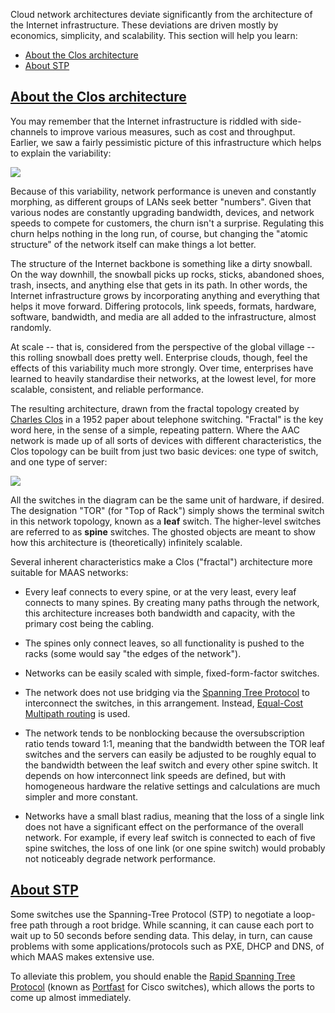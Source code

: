 <!-- "About cloud networks" -->
Cloud network architectures deviate significantly from the architecture of the Internet infrastructure.  These deviations are driven mostly by economics, simplicity, and scalability.  This section will help you learn:

- [About the Clos architecture](#heading--clos-architecture)
- [About STP](#heading--about-stp)

<a href="#heading--clos-architecture"><h2 id="heading--clos-architecture">About the Clos architecture</h2></a>

You may remember that the Internet infrastructure is riddled with side-channels to improve various measures, such as cost and throughput.  Earlier, we saw a fairly pessimistic picture of this infrastructure which helps to explain the variability:

<a href="https://discourse.maas.io/uploads/default/original/2X/e/e15a35da43b2788883ec014efb1832b8f641e872.jpeg" target="_blank"><img src="https://discourse.maas.io/uploads/default/original/2X/e/e15a35da43b2788883ec014efb1832b8f641e872.jpeg"></a>

Because of this variability, network performance is uneven and constantly morphing, as different groups of LANs seek better "numbers".  Given that various nodes are constantly upgrading bandwidth, devices, and network speeds to compete for customers, the churn isn't a surprise.  Regulating this churn helps nothing in the long run, of course, but changing the "atomic structure" of the network itself can make things a lot better.   

The structure of the Internet backbone is something like a dirty snowball.  On the way downhill, the snowball picks up rocks, sticks, abandoned shoes, trash, insects, and anything else that gets in its path.  In other words, the Internet infrastructure grows by incorporating anything and everything that helps it move forward.  Differing protocols, link speeds, formats, hardware, software, bandwidth, and media are all added to the infrastructure, almost randomly.

At scale -- that is, considered from the perspective of the global village -- this rolling snowball does pretty well.  Enterprise clouds, though, feel the effects of this variability much more strongly.  Over time, enterprises have learned to heavily standardise their networks, at the lowest level, for more scalable, consistent, and reliable performance.  

The resulting architecture, drawn from the fractal topology created by [Charles Clos](https://en.wikipedia.org/wiki/Clos_network) in a 1952 paper about telephone switching.  "Fractal" is the key word here, in the sense of a simple, repeating pattern.  Where the AAC network is made up of all sorts of devices with different characteristics, the Clos topology can be built from just two basic devices: one type of switch, and one type of server:

<a href="https://discourse.maas.io/uploads/default/original/2X/f/fd86954e48538ce9ba8fc6e02df23b0a2337ef12.jpeg" target="_blank"><img src="https://discourse.maas.io/uploads/default/original/2X/f/fd86954e48538ce9ba8fc6e02df23b0a2337ef12.jpeg"></a>

All the switches in the diagram can be the same unit of hardware, if desired.  The designation "TOR" (for "Top of Rack") simply shows the terminal switch in this network topology, known as a **leaf** switch.  The higher-level switches are referred to as **spine** switches.  The ghosted objects are meant to show how this architecture is (theoretically) infinitely scalable.  

Several inherent characteristics make a Clos ("fractal") architecture more suitable for MAAS networks:

- Every leaf connects to every spine, or at the very least, every leaf connects to many spines.  By creating many paths through the network, this architecture increases both bandwidth and capacity, with the primary cost being the cabling.

- The spines only connect leaves, so all functionality is pushed to the racks (some would say "the edges of the network").

- Networks can be easily scaled with simple, fixed-form-factor switches.

- The network does not use bridging via the [Spanning Tree Protocol](https://en.wikipedia.org/wiki/Spanning_Tree_Protocol) to interconnect the switches, in this arrangement. Instead, [Equal-Cost Multipath routing](https://en.wikipedia.org/wiki/Equal-cost_multi-path_routing) is used.

- The network tends to be nonblocking because the oversubscription ratio tends toward 1:1, meaning that the bandwidth between the TOR leaf switches and the servers can easily be adjusted to be roughly equal to the bandwidth between the leaf switch and every other spine switch.  It depends on how interconnect link speeds are defined, but with homogeneous hardware the relative settings and calculations are much simpler and more constant.

- Networks have a small blast radius, meaning that the loss of a single link does not have a significant effect on the performance of the overall network.  For example, if every leaf switch is connected to each of five spine switches, the loss of one link (or one spine switch) would probably not noticeably degrade network performance.

<a href="#heading--about-stp"><h2 id="heading--about-stp">About STP</h2></a>

Some switches use the Spanning-Tree Protocol (STP) to negotiate a loop-free path through a root bridge. While scanning, it can cause each port to wait up to 50 seconds before sending data. This delay, in turn, can cause problems with some applications/protocols such as PXE, DHCP and DNS, of which MAAS makes extensive use.

To alleviate this problem, you should enable the [Rapid Spanning Tree Protocol](https://en.wikipedia.org/wiki/Spanning_Tree_Protocol) (known as [Portfast](https://www.cisco.com/c/en/us/td/docs/switches/lan/catalyst4000/8-2glx/configuration/guide/stp_enha.html#wp1019873) for Cisco switches), which allows the ports to come up almost immediately.